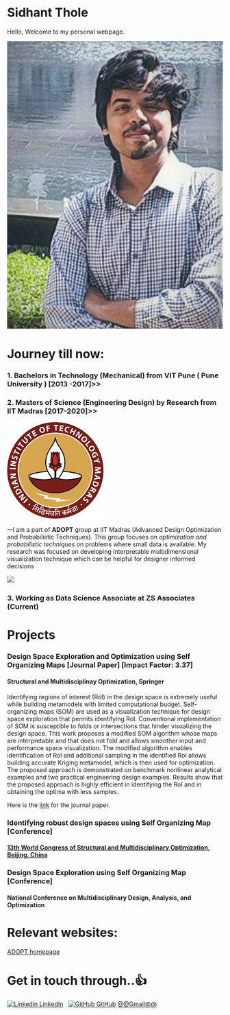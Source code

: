 # Sidhant Thole

Hello, Welcome to my personal webpage.

![](/images/tholesidhant.jpg)

# Journey till now:
### 1. Bachelors in Technology (Mechanical) from VIT Pune ( Pune University ) [2013 -2017]>>
### 2. Masters of Science (Engineering Design) by Research from IIT Madras [2017-2020]>>
![](/images/iitmlogo.png)
 
 --I am a part of **ADOPT** group at IIT Madras (Advanced Design Optimization and Probabilistic Techniques). This group focuses on _optimization and probabilistic techniques_ on problems where small data is available. My research was focused on developing interpretable multidimensional visualization technique which can be helpful for          designer informed decisions 
 
![](https://ed.iitm.ac.in/~palramu/ADOPT.jpg)
### 3. Working as Data Science Associate at ZS Associates (Current)

# Projects 

### Design Space Exploration and Optimization using Self Organizing Maps [Journal Paper] **[Impact Factor: 3.37]**
#### Structural and Multidisciplinay Optimization, Springer
Identifying regions of interest (RoI) in the design space is extremely useful while building metamodels with limited computational budget. Self-organizing maps (SOM) are used as a visualization technique for design space exploration that permits identifying RoI. Conventional implementation of SOM is susceptible to folds or intersections that hinder visualizing the design space. This work proposes a modified SOM algorithm whose maps are interpretable and that does not fold and allows smoother input and performance space visualization. The modified algorithm enables identification of RoI and additional sampling in the identified RoI allows building accurate Kriging metamodel, which is then used for optimization. The proposed approach is demonstrated on benchmark nonlinear analytical examples and two practical engineering design examples. Results show that the proposed approach is highly efficient in identifying the RoI and in obtaining the optima with less samples.

Here is the [link](https://link.springer.com/article/10.1007/s00158-020-02665-6#:~:text=Self%2Dorganizing%20maps%20(SOM),hinder%20visualizing%20the%20design%20space.) for the journal paper.

### Identifying robust design spaces using Self Organizing Map [Conference]
#### [13th World Congress of Structural and Multidisciplinary Optimization, Beijing, China](https://www.issmo.net/wp-content/uploads/WCSMO13-Proceeding.pdf)

### Design Space Exploration using Self Organizing Map [Conference]
#### National Conference on Multidisciplinary Design, Analysis, and Optimization

# Relevant websites:

[ADOPT homepage](https://ed.iitm.ac.in/~palramu/)

# Get in touch through..:+1:
[![Linkedin](https://i.stack.imgur.com/gVE0j.png) LinkedIn](https://in.linkedin.com/in/sidhant-p-thole-62128aaa)
&nbsp;
[![GitHub](https://i.stack.imgur.com/tskMh.png) GitHub](https://github.com/SPThole)
[@@Gmail@@](mailto:tholesidhantp@gmail.com)

